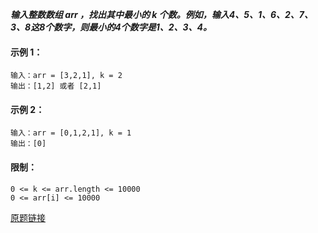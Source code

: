 ***输入整数数组 arr ，找出其中最小的 k 个数。例如，输入4、5、1、6、2、7、3、8这8个数字，则最小的4个数字是1、2、3、4。***

 

#### 示例 1：
```
输入：arr = [3,2,1], k = 2
输出：[1,2] 或者 [2,1]
```
#### 示例 2：
```
输入：arr = [0,1,2,1], k = 1
输出：[0]
```

#### 限制：
```
0 <= k <= arr.length <= 10000
0 <= arr[i] <= 10000
```

[原题链接](https://leetcode-cn.com/problems/zui-xiao-de-kge-shu-lcof/)